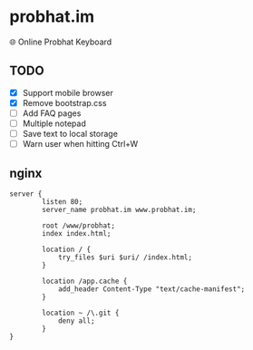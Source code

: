 # probhat.im
:globe_with_meridians: Online Probhat Keyboard

## TODO

- [x] Support mobile browser
- [x] Remove bootstrap.css
- [ ] Add FAQ pages
- [ ] Multiple notepad
- [ ] Save text to local storage
- [ ] Warn user when hitting Ctrl+W

## nginx

```
server {
        listen 80;
        server_name probhat.im www.probhat.im;

        root /www/probhat;
        index index.html;

        location / {
            try_files $uri $uri/ /index.html;                
        }
        
        location /app.cache {
            add_header Content-Type "text/cache-manifest";
        }
        
        location ~ /\.git {
            deny all;
        }
}
```
